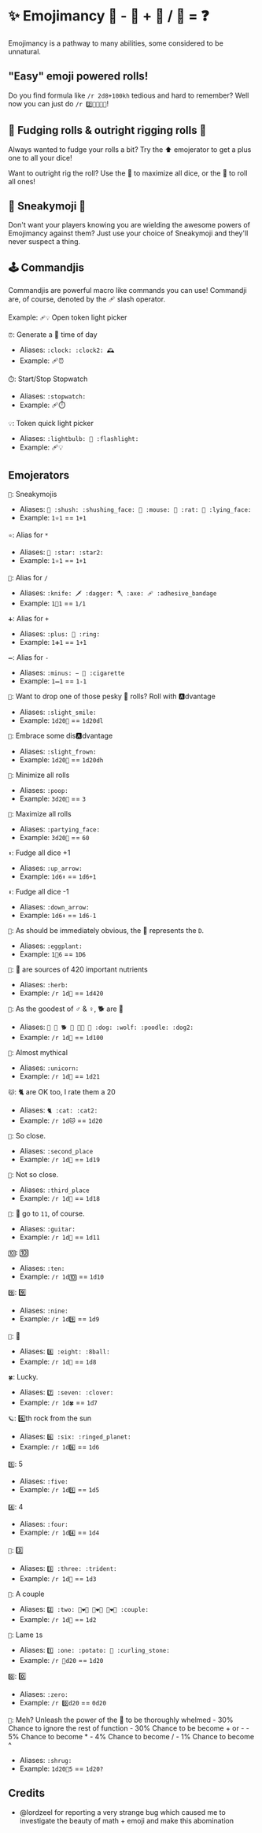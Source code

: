 
# ✨ Emojimancy 🧙  -  🤷 + 🤖 / 💩 = ❓

Emojimancy is a pathway to many abilities, some considered to be unnatural.

## "Easy" emoji powered rolls!

Do you find formula like `/r 2d8+100kh` tedious and hard to remember? Well now you can just do `/r 2️⃣🍆🎱➕💯`!

## 💩 Fudging rolls & outright rigging rolls 🤥

Always wanted to fudge your rolls a bit? Try the ⬆️ emojerator to get a plus one to all your dice!

Want to outright rig the roll? Use the 🥳 to maximize all dice, or the 💩 to roll all ones!

## 🤫 Sneakymoji 🐁

Don't want your players knowing you are wielding the awesome powers of Emojimancy against them? Just use your choice of Sneakymoji and they'll never suspect a thing.

## 🕹️ Commandjis

Commandjis are powerful macro like commands you can use! Commandji are, of course, denoted by the 🩹 slash operator.

Example: `🩹💡` Open token light picker

`⏰`: Generate a 🔀 time of day
 - Aliases: `:clock: :clock2: 🕰️`
 - Example: 🩹⏰

`⏱️`: Start/Stop Stopwatch
 - Aliases: `:stopwatch:`
 - Example: 🩹⏱️

`💡`: Token quick light picker
 - Aliases: `:lightbulb: 🔦 :flashlight:`
 - Example: 🩹💡

## Emojerators

`🤫`: Sneakymojis
 - Aliases: `🤫 :shush: :shushing_face: 🐁 :mouse: 🐀 :rat: 🤥 :lying_face:`
 - Example: `1⭐1` == `1+1`

`⭐`: Alias for `*`
 - Aliases: `🌟 :star: :star2:`
 - Example: `1⭐1` == `1+1`

`🔪`: Alias for `/`
 - Aliases: `:knife: 🗡️ :dagger: 🪓 :axe: 🩹 :adhesive_bandage`
 - Example: `1🔪1` == `1/1`

`➕`: Alias for `+`
 - Aliases: `:plus: 💍 :ring:`
 - Example: `1➕1` == `1+1`

`➖`: Alias for `-`
 - Aliases: `:minus: − 🚬 :cigarette`
 - Example: `1➖1` == `1-1`

`🙂`: Want to drop one of those pesky 💩 rolls? Roll with 🅰️dvantage
 - Aliases: `:slight_smile:`
 - Example: `1d20🙂` == `1d20dl`

`🙁`: Embrace some dis🅰️dvantage
 - Aliases: `:slight_frown:`
 - Example: `1d20🙁` == `1d20dh`

`💩`: Minimize all rolls
 - Aliases: `:poop:`
 - Example: `3d20💩` == `3`

`🥳`: Maximize all rolls
 - Aliases: `:partying_face:`
 - Example: `3d20🥳` == `60`

`⬆️`: Fudge all dice +1
 - Aliases: `:up_arrow:`
 - Example: `1d6⬆️` == `1d6+1`

`⬇️`: Fudge all dice -1
 - Aliases: `:down_arrow:`
 - Example: `1d6⬇️` == `1d6-1`

`🍆`: As should be immediately obvious, the 🍆 represents the `D`.
 - Aliases: `:eggplant:`
 - Example: `1🍆6` == `1D6`

`🌿`: 🌿 are sources of 420 important nutrients
 - Aliases: `:herb:`
 - Example: `/r 1d🌿` == `1d420`

`🐶`: As the goodest of ♂️ & ♀️, 🐕 are 💯
 - Aliases: `💯 🦮 🐕 🐩 🐕‍🦺 🐺 :dog: :wolf: :poodle: :dog2:`
 - Example: `/r 1d🐶` == `1d100`

`🦄`: Almost mythical
 - Aliases: `:unicorn:`
 - Example: `/r 1d🦄` == `1d21`

`🐱`: 🐈 are OK too, I rate them a 20
 - Aliases: `🐈 :cat: :cat2:`
 - Example: `/r 1d🐱` == `1d20`

`🥈`: So close.
 - Aliases: `:second_place`
 - Example: `/r 1d🥈` == `1d19`

`🥉`: Not so close.
 - Aliases: `:third_place`
 - Example: `/r 1d🥈` == `1d18`

`🎸`: 🎸 go to `11`, of course.
 - Aliases: `:guitar:`
 - Example: `/r 1d🎸` == `1d11`

`🔟`: 🔟
 - Aliases: `:ten:`
 - Example: `/r 1d🔟` == `1d10`

`9️⃣`: 9️⃣
 - Aliases: `:nine:`
 - Example: `/r 1d9️⃣` == `1d9`

`🎱`: 🎱
 - Aliases: `8️⃣ :eight: :8ball:`
 - Example: `/r 1d🎱` == `1d8`

`🍀`: Lucky.
 - Aliases: `7️⃣ :seven: :clover:`
 - Example: `/r 1d🍀` == `1d7`

`🪐`: 6️⃣th rock from the sun
 - Aliases: `6️⃣ :six: :ringed_planet:`
 - Example: `/r 1d6️⃣` == `1d6`

`5️⃣`: 5
 - Aliases: `:five:`
 - Example: `/r 1d5️⃣` == `1d5`

`4️⃣`: 4
 - Aliases: `:four:`
 - Example: `/r 1d4️⃣` == `1d4`

`🔱`: 3️⃣
 - Aliases: `3️⃣ :three: :trident:`
 - Example: `/r 1d🔱` == `1d3`

`💑`: A couple
 - Aliases: `2️⃣ :two: 👨‍❤️‍👨 👩‍❤️‍👨 👩‍❤️‍👩 :couple:`
 - Example: `/r 1d💑` == `1d2`

`🥔`: Lame `1`s
 - Aliases: `1️⃣ :one: :potato: 🥌 :curling_stone:`
 - Example: `/r 🥔d20` == `1d20`

`0️⃣`: 0️⃣
 - Aliases: `:zero:`
 - Example: `/r 0️⃣d20` == `0d20`

`🤷`: Meh? Unleash the power of the 🤷 to be thoroughly whelmed
    - 30% Chance to ignore the rest of function
     - 30% Chance to be become + or -
     -  5% Chance to become *
     -  4% Chance to become /
     -  1% Chance to become ^
 - Aliases: `:shrug:`
 - Example: `1d20🤷5` == `1d20?`

## Credits
- @lordzeel for reporting a very strange bug which caused me to investigate the beauty of math + emoji and make this abomination
